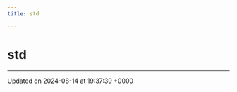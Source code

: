 ```yaml
---
title: std

---
```


# std








-------------------------------

Updated on 2024-08-14 at 19:37:39 +0000